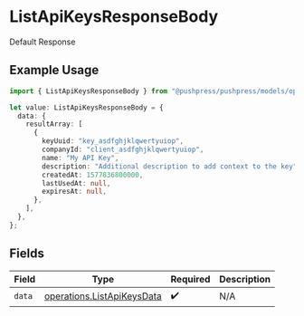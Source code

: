 # ListApiKeysResponseBody

Default Response

## Example Usage

```typescript
import { ListApiKeysResponseBody } from "@pushpress/pushpress/models/operations";

let value: ListApiKeysResponseBody = {
  data: {
    resultArray: [
      {
        keyUuid: "key_asdfghjklqwertyuiop",
        companyId: "client_asdfghjklqwertyuiop",
        name: "My API Key",
        description: "Additional description to add context to the key",
        createdAt: 1577836800000,
        lastUsedAt: null,
        expiresAt: null,
      },
    ],
  },
};
```

## Fields

| Field                                                                    | Type                                                                     | Required                                                                 | Description                                                              |
| ------------------------------------------------------------------------ | ------------------------------------------------------------------------ | ------------------------------------------------------------------------ | ------------------------------------------------------------------------ |
| `data`                                                                   | [operations.ListApiKeysData](../../models/operations/listapikeysdata.md) | :heavy_check_mark:                                                       | N/A                                                                      |